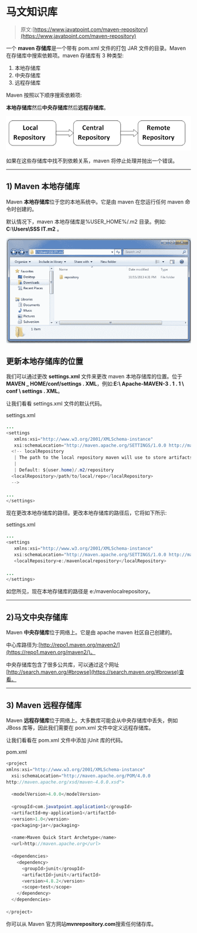 # 马文知识库

> 原文:[https://www.javatpoint.com/maven-repository](https://www.javatpoint.com/maven-repository)

一个 **maven 存储库**是一个带有 pom.xml 文件的打包 JAR 文件的目录。Maven 在存储库中搜索依赖项。maven 存储库有 3 种类型:

1.  本地存储库
2.  中央存储库
3.  远程存储库

Maven 按照以下顺序搜索依赖项:

**本地存储库**然后**中央存储库**然后**远程存储库**。

![maven repositories](img/c39a225e417ca6d71e816807a021b92b.png)

如果在这些存储库中找不到依赖关系，maven 将停止处理并抛出一个错误。

* * *

 ## 1) Maven 本地存储库

Maven **本地存储库**位于您的本地系统中。它是由 maven 在您运行任何 maven 命令时创建的。

默认情况下，maven 本地存储库是%USER_HOME%/.m2 目录。例如: **C:\Users\SSS IT\.m2** 。

![maven local repository](img/9c7e109dab663617d39bfb2ef05050e4.png)

## 更新本地存储库的位置

我们可以通过更改 **settings.xml** 文件来更改 maven 本地存储库的位置。位于**MAVEN _ HOME/conf/settings . XML**，例如:**E:\ Apache-MAVEN-3 . 1 . 1 \ conf \ settings . XML**。

让我们看看 settings.xml 文件的默认代码。

settings.xml

```java
...
<settings  
   xmlns:xsi="http://www.w3.org/2001/XMLSchema-instance" 
   xsi:schemaLocation="http://maven.apache.org/SETTINGS/1.0.0 http://maven.apache.org/xsd/settings-1.0.0.xsd">
  <!-- localRepository
   | The path to the local repository maven will use to store artifacts.
   |
   | Default: ${user.home}/.m2/repository
  <localRepository>/path/to/local/repo</localRepository>
  -->

...
</settings>

```

现在更改本地存储库的路径。更改本地存储库的路径后，它将如下所示:

settings.xml

```java
...
<settings  
   xmlns:xsi="http://www.w3.org/2001/XMLSchema-instance" 
   xsi:schemaLocation="http://maven.apache.org/SETTINGS/1.0.0 http://maven.apache.org/xsd/settings-1.0.0.xsd">
   <localRepository>e:/mavenlocalrepository</localRepository>

...
</settings>

```

如您所见，现在本地存储库的路径是 e:/mavenlocalrepository。

* * *

 ## 2)马文中央存储库

Maven **中央存储库**位于网络上。它是由 apache maven 社区自己创建的。

中心库路径为:[http://repo1.maven.org/maven2/](https://repo1.maven.org/maven2/)。

中央存储库包含了很多公共库，可以通过这个网址[http://search.maven.org/#browse](https://search.maven.org/#browse)查看。

* * *

 ## 3) Maven 远程存储库

Maven **远程存储库**位于网络上。大多数库可能会从中央存储库中丢失，例如 JBoss 库等，因此我们需要在 pom.xml 文件中定义远程存储库。

让我们看看在 pom.xml 文件中添加 jUnit 库的代码。

pom.xml

```java
<project  
xmlns:xsi="http://www.w3.org/2001/XMLSchema-instance"
  xsi:schemaLocation="http://maven.apache.org/POM/4.0.0 
http://maven.apache.org/xsd/maven-4.0.0.xsd">

  <modelVersion>4.0.0</modelVersion>

  <groupId>com.javatpoint.application1</groupId>
  <artifactId>my-application1</artifactId>
  <version>1.0</version>
  <packaging>jar</packaging>

  <name>Maven Quick Start Archetype</name>
  <url>http://maven.apache.org</url>

  <dependencies>
    <dependency>
      <groupId>junit</groupId>
      <artifactId>junit</artifactId>
      <version>4.8.2</version>
      <scope>test</scope>
    </dependency>
  </dependencies>

</project>

```

你可以从 Maven 官方网站**mvnrepository.com**搜索任何储存库。